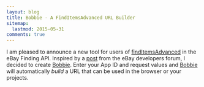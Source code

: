 ```yaml
---
layout: blog
title: Bobbie - A FindItemsAdvanced URL Builder
sitemap:
  lastmod: 2015-05-31
comments: true
---
```

I am pleased to announce a new tool for users of [findItemsAdvanced](http://developer.ebay.com/DevZone/finding/CallRef/findItemsAdvanced.html) in the eBay Finding API. Inspired by a [post](https://forums.developer.ebay.com/questions/11735/how-do-i-find-the-reference-id-of-a-product.html) from the eBay developers forum, I decided to create [Bobbie](/developers/tools/bobbie/). Enter your App ID and request values and [Bobbie](/developers/tools/bobbie/) will automatically *build* a URL that can be used in the browser or your projects.

